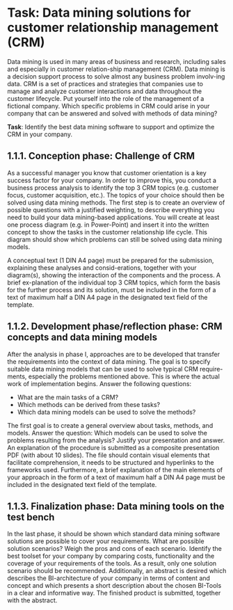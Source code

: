 # Task: Data mining solutions for customer relationship management (CRM)
Data mining is used in many areas of business and research, including sales and especially in customer relation-ship management (CRM). Data mining is a decision support process to solve almost any business problem involv-ing data. CRM is a set of practices and strategies that companies use to manage and analyze customer interactions and data throughout the customer lifecycle. Put yourself into the role of the management of a fictional company. Which specific problems in CRM could arise in your company that can be answered and solved with methods of data mining?

**Task**: Identify the best data mining software to support and optimize the CRM in your company.

## 1.1.1. Conception phase: Challenge of CRM
As a successful manager you know that customer orientation is a key success factor for your company. In order to improve this, you conduct a business process analysis to identify the top 3 CRM topics (e.g. customer focus, customer acquisition, etc.). The topics of your choice should then be solved using data mining methods.
The first step is to create an overview of possible questions with a justified weighting, to describe everything you need to build your data mining-based applications. You will create at least one process diagram (e.g. in Power-Point) and insert it into the written concept to show the tasks in the customer relationship life cycle. This diagram should show which problems can still be solved using data mining models.

A conceptual text (1 DIN A4 page) must be prepared for the submission, explaining these analyses and consid-erations, together with your diagram(s), showing the interaction of the components and the process. A brief ex-planation of the individual top 3 CRM topics, which form the basis for the further process and its solution, must be included in the form of a text of maximum half a DIN A4 page in the designated text field of the template.

## 1.1.2. Development phase/reflection phase: CRM concepts and data mining models
After the analysis in phase I, approaches are to be developed that transfer the requirements into the context of data mining. The goal is to specify suitable data mining models that can be used to solve typical CRM require-ments, especially the problems mentioned above. This is where the actual work of implementation begins.
Answer the following questions:
- What are the main tasks of a CRM?
- Which methods can be derived from these tasks?
- Which data mining models can be used to solve the methods?

The first goal is to create a general overview about tasks, methods, and models. Answer the question: Which models can be used to solve the problems resulting from the analysis? Justify your presentation and answer. An explanation of the procedure is submitted as a composite presentation PDF (with about 10 slides). The file should contain visual elements that facilitate comprehension, it needs to be structured and hyperlinks to the frameworks used. Furthermore, a brief explanation of the main elements of your approach in the form of a text of maximum half a DIN A4 page must be included in the designated text field of the template.

## 1.1.3. Finalization phase: Data mining tools on the test bench
In the last phase, it should be shown which standard data mining software solutions are possible to cover your requirements. What are possible solution scenarios? Weigh the pros and cons of each scenario. Identify the best toolset for your company by comparing costs, functionality and the coverage of your requirements of the tools. As a result, only one solution scenario should be recommended.
Additionally, an abstract is desired which describes the BI-architecture of your company in terms of content and concept and which presents a short description about the chosen BI-Tools in a clear and informative way. The finished product is submitted, together with the abstract.
